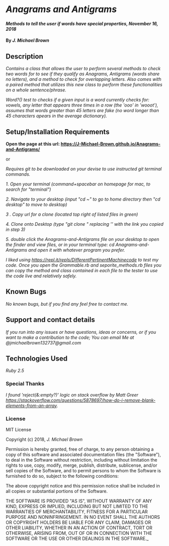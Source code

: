 # _Anagrams and Antigrams_

#### _Methods to tell the user if words have special properties, November 16, 2018_

#### By _**J. Michael Brown**_

## Description

_Contains a class that allows the user to perform several methods to check two words for to see if they qualify as Anagrams, Antigrams (words share no letters), and a method to check for overlapping letters. Also comes with a paired method that utilizes this new class to perform these functionalities on a whole sentence/phrase._

_Word?() test to checks if a given input is a word currently checks for: vowels, any letter that appears three times in a row (the 'ooo' in 'wooot'), assumes that words greater than 45 letters are fake (no word longer than 45 characters apears in the average dictionary)._

## Setup/Installation Requirements    
**Open the page at this url:   https://J-Michael-Brown.github.io/Anagrams-and-Antigrams/**    

or    

_Requires git to be downloaded on your devise to use instructed git terminal commands._

 _1. Open your terminal (command+spacebar on homepage for mac, to search for "terminal")_

 _2. Navigate to your desktop (input "cd ~" to go to home directory then "cd desktop" to move to desktop)_

 _3 . Copy url for a clone (located top right of listed files in green)_

 _4. Clone onto Desktop (type "git clone <url link>" replacing '<url link>' with the link you copied in step 3)_

 _5. double click the Anagrams-and-Antigrams file on your desktop to open the finder and view files, or in your terminal type: cd Anagrams-and-Antigrams and open it with whatever program you prefer._   

_*I liked using https://repl.it/repls/DifferentPertinentMachinecode to test my code. Once you open the Grammable.rb and seporite_methods.rb files you can copy the method and class contained in each file to the tester to use the code live and relatively safely.*_

## Known Bugs

_No known bugs, but if you find any feel free to contact me._

## Support and contact details

_If you run into any issues or have questions, ideas or concerns, or if you want to make a contribution to the code; You can email Me at @jmichaelbrown132737@gmail.com_

## Technologies Used

_Ruby 2.5_

### Special Thanks

_I found 'reject(&:empty?)' logic on stack overflow by Matt Greer https://stackoverflow.com/questions/5878697/how-do-i-remove-blank-elements-from-an-array._

### License

MIT License

Copyright (c) 2018, _J. Michael Brown_  

Permission is hereby granted, free of charge, to any person obtaining a copy
of this software and associated documentation files (the "Software"), to deal
in the Software without restriction, including without limitation the rights
to use, copy, modify, merge, publish, distribute, sublicense, and/or sell
copies of the Software, and to permit persons to whom the Software is
furnished to do so, subject to the following conditions:  

The above copyright notice and this permission notice shall be included in all
copies or substantial portions of the Software.

THE SOFTWARE IS PROVIDED "AS IS", WITHOUT WARRANTY OF ANY KIND, EXPRESS OR
IMPLIED, INCLUDING BUT NOT LIMITED TO THE WARRANTIES OF MERCHANTABILITY,
FITNESS FOR A PARTICULAR PURPOSE AND NONINFRINGEMENT. IN NO EVENT SHALL THE
AUTHORS OR COPYRIGHT HOLDERS BE LIABLE FOR ANY CLAIM, DAMAGES OR OTHER
LIABILITY, WHETHER IN AN ACTION OF CONTRACT, TORT OR OTHERWISE, ARISING FROM,
OUT OF OR IN CONNECTION WITH THE SOFTWARE OR THE USE OR OTHER DEALINGS IN THE
SOFTWARE._
